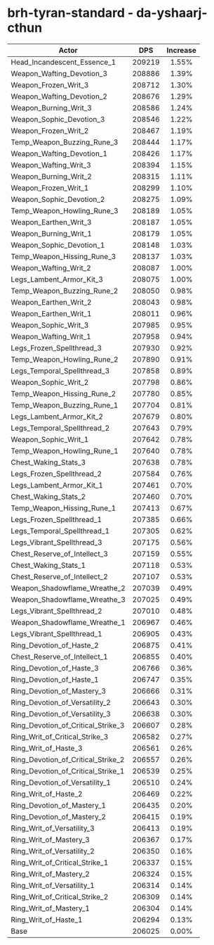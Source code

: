 # brh-tyran-standard - da-yshaarj-cthun
| Actor | DPS | Increase |
|---|:---:|:---:|
|Head_Incandescent_Essence_1|209219|1.55%|
|Weapon_Wafting_Devotion_3|208886|1.39%|
|Weapon_Frozen_Writ_3|208712|1.30%|
|Weapon_Wafting_Devotion_2|208676|1.29%|
|Weapon_Burning_Writ_3|208586|1.24%|
|Weapon_Sophic_Devotion_3|208546|1.22%|
|Weapon_Frozen_Writ_2|208467|1.19%|
|Temp_Weapon_Buzzing_Rune_3|208444|1.17%|
|Weapon_Wafting_Devotion_1|208426|1.17%|
|Weapon_Wafting_Writ_3|208394|1.15%|
|Weapon_Burning_Writ_2|208315|1.11%|
|Weapon_Frozen_Writ_1|208299|1.10%|
|Weapon_Sophic_Devotion_2|208275|1.09%|
|Temp_Weapon_Howling_Rune_3|208189|1.05%|
|Weapon_Earthen_Writ_3|208187|1.05%|
|Weapon_Burning_Writ_1|208179|1.05%|
|Weapon_Sophic_Devotion_1|208148|1.03%|
|Temp_Weapon_Hissing_Rune_3|208137|1.03%|
|Weapon_Wafting_Writ_2|208087|1.00%|
|Legs_Lambent_Armor_Kit_3|208075|1.00%|
|Temp_Weapon_Buzzing_Rune_2|208050|0.98%|
|Weapon_Earthen_Writ_2|208043|0.98%|
|Weapon_Earthen_Writ_1|208011|0.96%|
|Weapon_Sophic_Writ_3|207985|0.95%|
|Weapon_Wafting_Writ_1|207958|0.94%|
|Legs_Frozen_Spellthread_3|207930|0.92%|
|Temp_Weapon_Howling_Rune_2|207890|0.91%|
|Legs_Temporal_Spellthread_3|207858|0.89%|
|Weapon_Sophic_Writ_2|207798|0.86%|
|Temp_Weapon_Hissing_Rune_2|207780|0.85%|
|Temp_Weapon_Buzzing_Rune_1|207704|0.81%|
|Legs_Lambent_Armor_Kit_2|207679|0.80%|
|Legs_Temporal_Spellthread_2|207643|0.79%|
|Weapon_Sophic_Writ_1|207642|0.78%|
|Temp_Weapon_Howling_Rune_1|207640|0.78%|
|Chest_Waking_Stats_3|207638|0.78%|
|Legs_Frozen_Spellthread_2|207584|0.76%|
|Legs_Lambent_Armor_Kit_1|207461|0.70%|
|Chest_Waking_Stats_2|207460|0.70%|
|Temp_Weapon_Hissing_Rune_1|207413|0.67%|
|Legs_Frozen_Spellthread_1|207385|0.66%|
|Legs_Temporal_Spellthread_1|207305|0.62%|
|Legs_Vibrant_Spellthread_3|207175|0.56%|
|Chest_Reserve_of_Intellect_3|207159|0.55%|
|Chest_Waking_Stats_1|207118|0.53%|
|Chest_Reserve_of_Intellect_2|207107|0.53%|
|Weapon_Shadowflame_Wreathe_2|207039|0.49%|
|Weapon_Shadowflame_Wreathe_3|207025|0.49%|
|Legs_Vibrant_Spellthread_2|207010|0.48%|
|Weapon_Shadowflame_Wreathe_1|206967|0.46%|
|Legs_Vibrant_Spellthread_1|206905|0.43%|
|Ring_Devotion_of_Haste_2|206875|0.41%|
|Chest_Reserve_of_Intellect_1|206855|0.40%|
|Ring_Devotion_of_Haste_3|206766|0.36%|
|Ring_Devotion_of_Haste_1|206747|0.35%|
|Ring_Devotion_of_Mastery_3|206666|0.31%|
|Ring_Devotion_of_Versatility_2|206643|0.30%|
|Ring_Devotion_of_Versatility_3|206638|0.30%|
|Ring_Devotion_of_Critical_Strike_3|206607|0.28%|
|Ring_Writ_of_Critical_Strike_3|206582|0.27%|
|Ring_Writ_of_Haste_3|206561|0.26%|
|Ring_Devotion_of_Critical_Strike_2|206557|0.26%|
|Ring_Devotion_of_Critical_Strike_1|206539|0.25%|
|Ring_Devotion_of_Versatility_1|206510|0.24%|
|Ring_Writ_of_Haste_2|206469|0.22%|
|Ring_Devotion_of_Mastery_1|206435|0.20%|
|Ring_Devotion_of_Mastery_2|206415|0.19%|
|Ring_Writ_of_Versatility_3|206413|0.19%|
|Ring_Writ_of_Mastery_3|206367|0.17%|
|Ring_Writ_of_Versatility_2|206350|0.16%|
|Ring_Writ_of_Critical_Strike_1|206337|0.15%|
|Ring_Writ_of_Mastery_2|206324|0.15%|
|Ring_Writ_of_Versatility_1|206314|0.14%|
|Ring_Writ_of_Critical_Strike_2|206309|0.14%|
|Ring_Writ_of_Mastery_1|206304|0.14%|
|Ring_Writ_of_Haste_1|206294|0.13%|
|Base|206025|0.00%|
